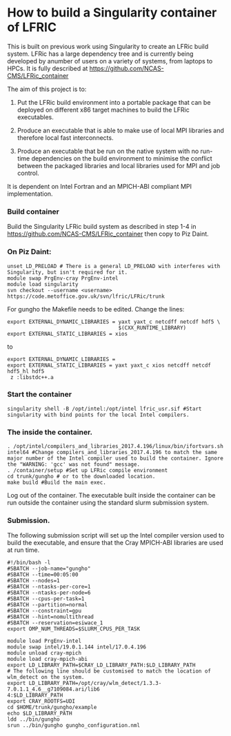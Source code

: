 # How to build a Singularity container of LFRIC

This is built on previous work using Singularity to create an LFRic build system.
LFRic has a large dependency tree and is currently being developed by anumber of users on a variety of systems, from laptops to HPCs.
It is fully described at  https://github.com/NCAS-CMS/LFRic_container

The aim of this project is to:

1) Put the LFRic build environment into a portable package that can be deployed on different x86 target machines to build the LFRic executables. 

2) Produce an executable that is able to make use of local MPI libraries and therefore local fast interconnects.

3) Produce an executable that be run on the native system with no run-time dependencies on the build environment to minimise the conflict between the packaged libraries and local libraries used for MPI and job control.



It is dependent on Intel Fortran and an MPICH-ABI compliant MPI implementation. 

### Build container

Build the Singularity LFRic build system as described in step 1-4 in https://github.com/NCAS-CMS/LFRic_container then copy to Piz Daint.

### On Piz Daint:
```
unset LD_PRELOAD # There is a general LD_PRELOAD with interferes with Singularity, but isn't required for it.
module swap PrgEnv-cray PrgEnv-intel
module load singularity
svn checkout --username <username> https://code.metoffice.gov.uk/svn/lfric/LFRic/trunk
```

For gungho the Makefile needs to be edited. Change the lines:
```
export EXTERNAL_DYNAMIC_LIBRARIES = yaxt yaxt_c netcdff netcdf hdf5 \
                                    $(CXX_RUNTIME_LIBRARY)
export EXTERNAL_STATIC_LIBRARIES = xios
```
to
```
export EXTERNAL_DYNAMIC_LIBRARIES = 
export EXTERNAL_STATIC_LIBRARIES = yaxt yaxt_c xios netcdff netcdf hdf5_hl hdf5 
 z :libstdc++.a
```

### Start the container
```
singularity shell -B /opt/intel:/opt/intel lfric_usr.sif #Start singularity with bind points for the local Intel compilers.
```

### The inside the container.

```
. /opt/intel/compilers_and_libraries_2017.4.196/linux/bin/ifortvars.sh intel64 #Change compilers_and_libraries_2017.4.196 to match the same major number of the Intel compiler used to build the container. Ignore the "WARNING: 'gcc' was not found" message.
. /container/setup #Set up LFRic compile environment
cd trunk/gungho # or to the downloaded location.
make build #Build the main exec.
```
Log out of the container. The executable built inside the container can be run outside the container using the standard slurm submission system.

### Submission.

The following submission script will set up the Intel compiler version used to build the executable, and ensure that the Cray MPICH-ABI libraries are used at run time.
```
#!/bin/bash -l
#SBATCH --job-name="gungho"
#SBATCH --time=00:05:00
#SBATCH --nodes=1
#SBATCH --ntasks-per-core=1
#SBATCH --ntasks-per-node=6
#SBATCH --cpus-per-task=1
#SBATCH --partition=normal
#SBATCH --constraint=gpu
#SBATCH --hint=nomultithread
#SBATCH --reservation=esiwace_1
export OMP_NUM_THREADS=$SLURM_CPUS_PER_TASK

module load PrgEnv-intel
module swap intel/19.0.1.144 intel/17.0.4.196
module unload cray-mpich
module load cray-mpich-abi
export LD_LIBRARY_PATH=$CRAY_LD_LIBRARY_PATH:$LD_LIBRARY_PATH
# The following line should be customised to match the location of wlm_detect on the system.
export LD_LIBRARY_PATH=/opt/cray/wlm_detect/1.3.3-7.0.1.1_4.6__g7109084.ari/lib6
4:$LD_LIBRARY_PATH
export CRAY_ROOTFS=UDI
cd $HOME/trunk/gungho/example
echo $LD_LIBRARY_PATH
ldd ../bin/gungho
srun ../bin/gungho gungho_configuration.nml
```

